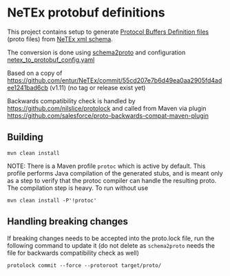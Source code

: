 # NeTEx protobuf definitions

This project contains setup to generate [Protocol Buffers Definition files](https://developers.google.com/protocol-buffers/) (proto files) from [NeTEx xml schema](https://github.com/entur/NeTEx).

The conversion is done using [schema2proto](https://github.com/entur/schema2proto) and configuration [netex_to_protobuf_config.yaml](netex_to_protobuf_config.yaml)

Based on a copy of https://github.com/entur/NeTEx/commit/55cd207e7b6d49ea0aa2905fd4adee1241bad6cb (v1.11) (no tag or release exist yet)

Backwards compatibility check is handled by https://github.com/nilslice/protolock and called from Maven via plugin https://github.com/salesforce/proto-backwards-compat-maven-plugin

## Building

`mvn clean install`

NOTE:
There is a Maven profile `protoc` which is active by default. This profile performs Java compilation of the generated stubs, and is meant only as a step to verify that the protoc compiler can handle the resulting proto. The compilation step is heavy. To run without use

`mvn clean install -P'!protoc'`

## Handling breaking changes

If breaking changes needs to be accepted into the proto.lock file, run the following command to update it (do not delete as `schema2proto` needs the file for backwards compatibility check as well)

`protolock commit --force --protoroot target/proto/`
